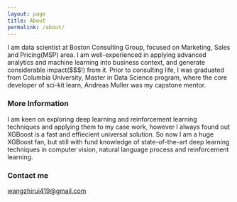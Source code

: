 ```yaml
---
layout: page
title: About
permalink: /about/
---
```


I am data scientist at Boston Consulting Group, focused on Marketing, Sales and Pricing(MSP) area. I am well-experienced in applying advanced analytics and machine learning into business context, and generate considerable impact($$$!) from it. Prior to consulting life, I was graduated from Columbia University, Master in Data Science program, where the core developer of sci-kit learn, Andreas Muller was my capstone mentor. 

### More Information

I am keen on exploring deep learning and reinforcement learning techniques and applying them to my case work, however I always found out XGBoost is a fast and effiecient universal solution. So now I am a huge XGBoost fan, but still with fund knowledge of state-of-the-art deep learning techniques in computer vision, natural language process and reinforcement learning.

### Contact me

[wangzhirui419@gmail.com](mailto:wangzhirui419@gmail.com)